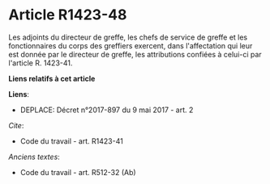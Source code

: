 # Article R1423-48

Les adjoints du directeur de greffe, les chefs de service de greffe et les fonctionnaires du corps des greffiers exercent,
dans l'affectation qui leur est donnée par le directeur de greffe, les attributions confiées à celui-ci par l'article R.
1423-41.

**Liens relatifs à cet article**

**Liens**:

  - DEPLACE: Décret n°2017-897 du 9 mai 2017 - art. 2

_Cite_:

  - Code du travail - art. R1423-41

_Anciens textes_:

  - Code du travail - art. R512-32 (Ab)
